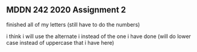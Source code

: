 ## MDDN 242 2020 Assignment 2

finished all of my letters (still have to do the numbers)

i think i will use the alternate i instead of the one i have done (will do lower case instead of uppercase that i have here)